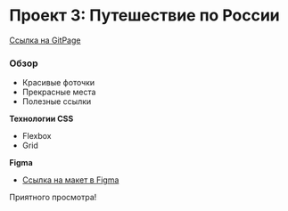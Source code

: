 # Проект 3: Путешествие по России
[Ссылка на GitPage](https://infeda.github.io/russian-travel/)

### Обзор
* Красивые фоточки
* Прекрасные места
* Полезные ссылки

**Технологии CSS**
* Flexbox
* Grid

**Figma**

* [Ссылка на макет в Figma](https://www.figma.com/file/OyRWEjU6wBwRe1hapzQoLx/Sprint-3%3A-Russia-%2F-desktop-%2B-mobile?node-id=28503%3A0)



Приятного просмотра!
